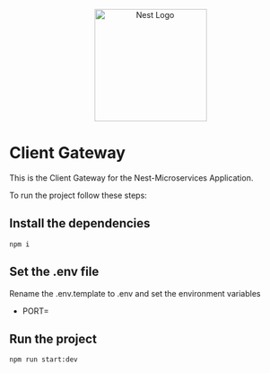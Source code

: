 <p align="center">
  <a href="http://nestjs.com/" target="blank"><img src="https://nestjs.com/img/logo-small.svg" width="200" alt="Nest Logo" /></a>
</p>

[circleci-image]: https://img.shields.io/circleci/build/github/nestjs/nest/master?token=abc123def456
[circleci-url]: https://circleci.com/gh/nestjs/nest

# Client Gateway
This is the Client Gateway for the Nest-Microservices Application.

To run the project follow these steps:

## Install the dependencies
```
npm i
```

## Set the .env file
Rename the .env.template to .env and set the environment variables

- PORT=

## Run the project
```
npm run start:dev
```